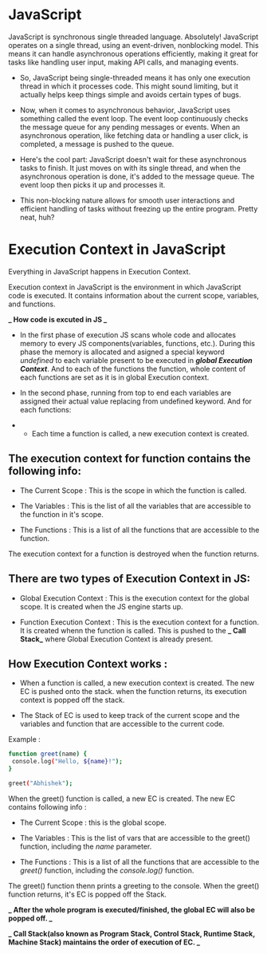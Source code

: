 # JavaScript

JavaScript is synchronous single threaded language.
Absolutely! JavaScript operates on a single thread, using an event-driven, nonblocking model. This means it can handle asynchronous operations efficiently,
making it great for tasks like handling user input, making API calls, and
managing events.

- So, JavaScript being single-threaded means it has only one execution thread in
  which it processes code. This might sound limiting, but it actually helps keep
  things simple and avoids certain types of bugs.

- Now, when it comes to asynchronous behavior, JavaScript uses something
  called the event loop. The event loop continuously checks the message queue
  for any pending messages or events. When an asynchronous operation, like
  fetching data or handling a user click, is completed, a message is pushed to the
  queue.

- Here's the cool part: JavaScript doesn't wait for these asynchronous tasks to
  finish. It just moves on with its single thread, and when the asynchronous
  operation is done, it's added to the message queue. The event loop then picks
  it up and processes it.
- This non-blocking nature allows for smooth user interactions and efficient
  handling of tasks without freezing up the entire program. Pretty neat, huh?

# Execution Context in JavaScript

Everything in JavaScript happens in Execution Context.

Execution context in JavaScript is the environment in which JavaScript code is executed. It contains information about the current scope, variables, and functions.

**_ How code is excuted in JS _**

- In the first phase of execution JS scans whole code and allocates memory to every JS components(variables, functions, etc.). During this phase the memory is allocated and asigned a special keyword _undefined_ to each variable present to be executed in **_global Execution Context_**. And to each of the functions the function, whole content of each functions are set as it is in global Execution context.

- In the second phase, running from top to end each variables are assigned their actual value replacing from undefined keyword. And for each functions:
- - Each time a function is called, a new execution context is created.

## The execution context for function contains the following info:

- The Current Scope : This is the scope in which the function is called.

- The Variables : This is the list of all the variables that are accessible to the function in it's scope.

- The Functions : This is a list of all the functions that are accessible to the function.

The execution context for a function is destroyed when the function returns.

## There are two types of Execution Context in JS:

- Global Execution Context : This is the execution context for the global scope. It is created when the JS engine starts up.

- Function Execution Context : This is the execution context for a function. It is created whenn the function is called. This is pushed to the **_ Call Stack_** where Global Execution Context is already present.

## How Execution Context works :

- When a function is called, a new execution context is created. The new EC is pushed onto the stack.
  when the function returns, its execution context is popped off the stack.

- The Stack of EC is used to keep track of the current scope and the variables and function that are accessible to the current code.

Example :

```bash
function greet(name) {
 console.log("Hello, ${name}!");
}

greet("Abhishek");


```

When the greet() function is called, a new EC is created. The new EC contains following info :

- The Current Scope : this is the global scope.

- The Variables : This is the list of vars that are accessible to the greet() function, including the _name_ parameter.

- The Functions : This is a list of all the functions that are accessible to the _greet()_ function, including the _console.log()_ function.

The greet() function thenn prints a greeting to the console. When the greet() function returns, it's EC is popped off the Stack.

**_ After the whole program is executed/finished, the global EC will also be popped off. _**

**_ Call Stack(also known as Program Stack, Control Stack, Runtime Stack, Machine Stack) maintains the order of execution of EC. _**
